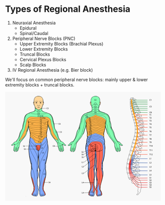 # Types of Regional Anesthesia

1. Neuraxial Anesthesia
    * Epidural
    * Spinal/Caudal
2. Peripheral Nerve Blocks (PNC)
    * Upper Extremity Blocks (Brachial Plexus)
    * Lower Extremity Blocks
    * Truncal Blocks
    * Cervical Plexus Blocks
    * Scalp Blocks
3. IV Regional Anesthesia (e.g. Bier block)

We'll focus on common peripheral nerve blocks: mainly upper & lower extremity blocks + truncal blocks.

![dermatomes-full-body](dermatomes-full-body.jpg)
